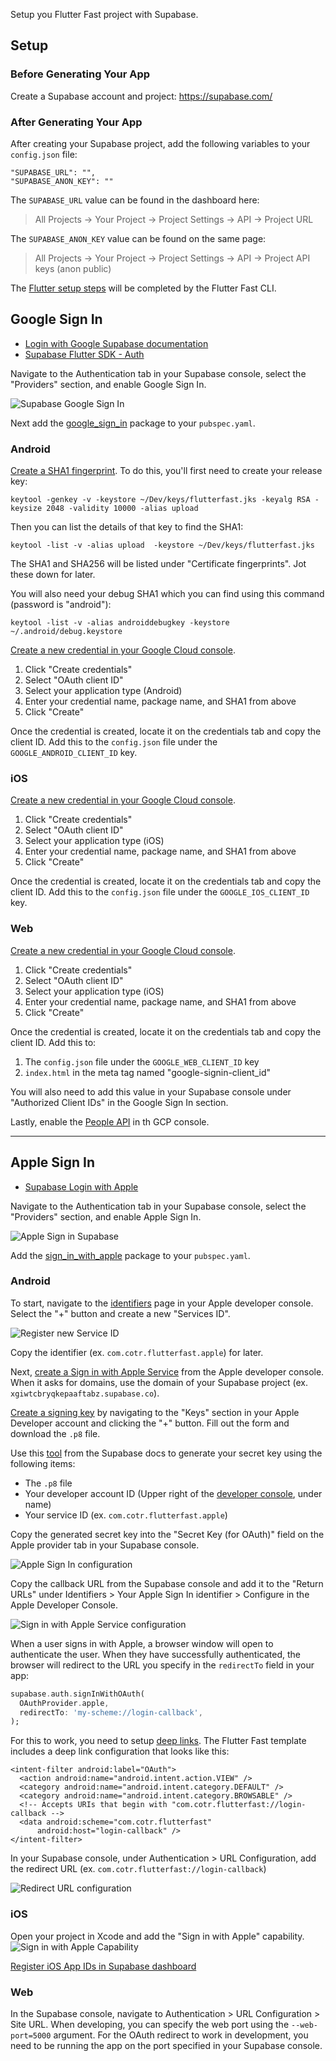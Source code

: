 Setup you Flutter Fast project with Supabase.

## Setup

### Before Generating Your App

Create a Supabase account and project: https://supabase.com/

### After Generating Your App

After creating your Supabase project, add the following variables to your `config.json` file:

```
"SUPABASE_URL": "",
"SUPABASE_ANON_KEY": ""
```

The `SUPABASE_URL` value can be found in the dashboard here:

> All Projects -> Your Project -> Project Settings -> API -> Project URL

The `SUPABASE_ANON_KEY` value can be found on the same page:

> All Projects -> Your Project -> Project Settings -> API -> Project API keys (anon public)

The [Flutter setup steps](https://supabase.com/docs/guides/getting-started/quickstarts/flutter) will be completed by the Flutter Fast CLI.

## Google Sign In
- [Login with Google Supabase documentation](https://supabase.com/docs/guides/auth/social-login/auth-google)
- [Supabase Flutter SDK - Auth](https://supabase.com/docs/reference/dart/auth-signinwithoauth)


Navigate to the Authentication tab in your Supabase console, select the "Providers" section, and enable Google Sign In.

![Supabase Google Sign In](https://github.com/jtmuller5/flutter_fast_cli/raw/main/doc/supabase/image.png)

Next add the [google_sign_in](https://pub.dev/packages/google_sign_in) package to your `pubspec.yaml`.

### Android
[Create a SHA1 fingerprint](https://developers.google.com/android/guides/client-auth). To do this, you'll first need to create your release key:

```shell
keytool -genkey -v -keystore ~/Dev/keys/flutterfast.jks -keyalg RSA -keysize 2048 -validity 10000 -alias upload
```

Then you can list the details of that key to find the SHA1:

```shell
keytool -list -v -alias upload  -keystore ~/Dev/keys/flutterfast.jks
```

The SHA1 and SHA256 will be listed under "Certificate fingerprints". Jot these down for later.

You will also need your debug SHA1 which you can find using this command (password is "android"):

```shell
keytool -list -v -alias androiddebugkey -keystore ~/.android/debug.keystore
```

[Create a new credential in your Google Cloud console](https://console.cloud.google.com/apis/credentials).

1. Click "Create credentials"
2. Select "OAuth client ID"
3. Select your application type (Android)
4. Enter your credential name, package name, and SHA1 from above
5. Click "Create"

Once the credential is created, locate it on the credentials tab and copy the client ID. Add this to the `config.json` file under the `GOOGLE_ANDROID_CLIENT_ID` key.

### iOS
[Create a new credential in your Google Cloud console](https://console.cloud.google.com/apis/credentials).

1. Click "Create credentials"
2. Select "OAuth client ID"
3. Select your application type (iOS)
4. Enter your credential name, package name, and SHA1 from above
5. Click "Create"

Once the credential is created, locate it on the credentials tab and copy the client ID. Add this to the `config.json` file under the `GOOGLE_IOS_CLIENT_ID` key.

### Web
[Create a new credential in your Google Cloud console](https://console.cloud.google.com/apis/credentials).

1. Click "Create credentials"
2. Select "OAuth client ID"
3. Select your application type (iOS)
4. Enter your credential name, package name, and SHA1 from above
5. Click "Create"

Once the credential is created, locate it on the credentials tab and copy the client ID. Add this to:

1. The `config.json` file under the `GOOGLE_WEB_CLIENT_ID` key
2. `index.html` in the meta tag named "google-signin-client_id"

You will also need to add this value in your Supabase console under "Authorized Client IDs" in the Google Sign In section.

Lastly, enable the [People API](https://console.cloud.google.com/apis/api/people.googleapis.com/metrics?project=flutter-fast) in th GCP console.


---

## Apple Sign In

- [Supabase Login with Apple](https://supabase.com/docs/guides/auth/social-login/auth-apple?platform=flutter)

Navigate to the Authentication tab in your Supabase console, select the "Providers" section, and enable Apple Sign In.

![Apple Sign in Supabase](https://github.com/jtmuller5/flutter_fast_cli/raw/main/doc/supabase/image-3.png)

Add the [sign_in_with_apple](https://pub.dev/packages/sign_in_with_apple) package to your `pubspec.yaml`.

### Android
To start, navigate to the [identifiers](https://developer.apple.com/account/resources/identifiers/list/bundleId) page in your Apple developer console. Select the "+" button and create a new "Services ID".

![Register new Service ID](https://github.com/jtmuller5/flutter_fast_cli/raw/main/doc/supabase/image-4.png)

Copy the identifier (ex. `com.cotr.flutterfast.apple`) for later.

Next, [create a Sign in with Apple Service](https://developer.apple.com/account/resources/services/list) from the Apple developer console. When it asks for domains, use the domain of your Supabase project (ex. `xgiwtcbryqkepaaftabz.supabase.co`).

[Create a signing key](https://developer.apple.com/account/resources/authkeys/list) by navigating to the "Keys" section in your Apple Developer account and clicking the "+" button. Fill out the form and download the `.p8` file.

Use this [tool](https://supabase.com/docs/guides/auth/social-login/auth-apple?platform=web) from the Supabase docs to generate your secret key using the following items:

- The `.p8` file
- Your developer account ID (Upper right of the [developer console](https://developer.apple.com/account/resources/identifiers), under name)
- Your service ID (ex. `com.cotr.flutterfast.apple`)

Copy the generated secret key into the "Secret Key (for OAuth)" field on the Apple provider tab in your Supabase console.

![Apple Sign In configuration](https://github.com/jtmuller5/flutter_fast_cli/raw/main/doc/supabase/image-5.png)

Copy the callback URL from the Supabase console and add it to the "Return URLs" under Identifiers > Your Apple Sign In identifier > Configure in the Apple Developer Console.

![Sign in with Apple Service configuration](https://github.com/jtmuller5/flutter_fast_cli/raw/main/doc/supabase/image-6.png)

When a user signs in with Apple, a browser window will open to authenticate the user. When they have successfully authenticated, the browser will redirect to the URL you specify in the `redirectTo` field in your app:

```dart
supabase.auth.signInWithOAuth(
  OAuthProvider.apple,
  redirectTo: 'my-scheme://login-callback',
);
```

For this to work, you need to setup [deep links](https://supabase.com/docs/guides/auth/native-mobile-deep-linking?platform=flutter). The Flutter Fast template includes a deep link configuration that looks like this:

```
<intent-filter android:label="OAuth">
  <action android:name="android.intent.action.VIEW" />
  <category android:name="android.intent.category.DEFAULT" />
  <category android:name="android.intent.category.BROWSABLE" />
  <!-- Accepts URIs that begin with "com.cotr.flutterfast://login-callback -->
  <data android:scheme="com.cotr.flutterfast"
      android:host="login-callback" />
</intent-filter>
```

In your Supabase console, under Authentication > URL Configuration, add the redirect URL (ex. `com.cotr.flutterfast://login-callback`)

![Redirect URL configuration](https://github.com/jtmuller5/flutter_fast_cli/raw/main/doc/supabase/image-7.png)

### iOS

Open your project in Xcode and add the "Sign in with Apple" capability.
![Sign in with Apple Capability](https://github.com/jtmuller5/flutter_fast_cli/raw/main/doc/supabase/image-2.png)

[Register iOS App IDs in Supabase dashboard](https://supabase.com/dashboard/project/_/auth/providers)

### Web

In the Supabase console, navigate to Authentication > URL Configuration > Site URL. When developing, you can specify the web port using the `--web-port=5000` argument. For the OAuth redirect to work in development, you need to be running the app on the port specified in your Supabase console.
